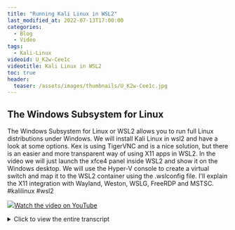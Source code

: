 ```yaml
---
title: "Running Kali Linux in WSL2"
last_modified_at: 2022-07-13T17:00:00
categories:
  - Blog
  - Video
tags:
  - Kali-Linux
videoid: U_K2w-Cee1c
videotitle: Kali Linux in WSL2
toc: true
header:
  teaser: /assets/images/thumbnails/U_K2w-Cee1c.jpg
---
```


## The Windows Subsystem for Linux

The Windows Subsystem for Linux or WSL2 allows you to run full Linux distributions under Windows. We will install Kali Linux in wsl2 and have a look at some options. Kex is using TigerVNC and is a nice solution, but there is an easier and more transparent way of using X11 apps in WSL2. In the video we will just launch the xfce4 panel inside WSL2 and show it on the Windows desktop. We will use the Hyper-V console to create a virtual switch and map it to the WSL2 container using the .wslconfig file. I'll explain the X11 integration with Wayland, Weston, WSLG, FreeRDP and MSTSC. #kalilinux #wsl2

<a href="https://www.youtube.com/watch?v={{page.videoid}}"><img src="/assets/images/thumbnails/{{page.videoid}}.jpg">Watch the video on YouTube</a>

<details>
	<summary>Click to view the entire transcript</summary>
Welcome back to the third Kali episode.

Let’s have a look at the Windows Subsystem
for Linux or WSL today.

There’s a bunch of videos on YouTube already
showing how to get WSL and how to run Kali

– or any other Linux of course – on a
Windows 10 or 11 Workstation.

But things have become much easier than in
the early days.

We’ll see this in a minute.

The interesting part for the Kali Linux user
however will be two things: First, a closer

look at the networking and second how to integrate
everything really seamlessly into the Windows

desktop.

Without any workarounds like kex or rdp or
vnc or the like.

Just like you can see it here on my screen
– I have the Kali menu bar on top of my

Windows desktop.

But first the installation.

Oh and – as I said in the last two videos
– this video is not about “hacking xyz

with Kali Linux” – I really think that
many of these videos are click bait.

People showing how to crack Wi-fi or passwords
with simplified setups that have nothing to

do with real-life scenarios.

If you want a real introduction into ethical
hacking then please check out the YoutTube

channel of Offensive Security or short OffSec
(they are the creators of Kali Linux).

The link is up here as well – You might
consider taking their courses or certifications.

They do have a discord server as well.

Also - check out this video by fellow Youtuber
Heath Adams – the cyber mentor.

It’s a 12 hours long course – but nicely
sliced into chapters.

Have a look – it’s really good.

Back to WSL2.

Installing WSL2 these days is as simple as
typing this command in a command shell or

Power shell: wsl –install and optionally
-d and the name of the distribution that you

want to run, for instance debian or ubuntu
or of course kali-linux.

You do not have to type any other power shell
commands or the like.

That’s gone.

Alternatively you can install debian or kali-linux
or ubuntu from the Microsoft app store.

Once installed you can list them with wsl
-l -v which will also show you the version

of wsl.

We will solely talk about version 2 in this
video.

What this will also do for you automatically
is that it enables two Windows features, namely

the Virtual Machine Platform and the Windows
Subsystem for Linux.

Launching a bash shell now is as simple as
typing wsl or bash or ubuntu or kali-linux.

That will all do the same: start WSL2 and
show a terminal running the bash.

From here you can now install all the software
that you want – let’s do this similar

to what we did in the first episode – I’ll
install kali-desktop-xfce4 and this time let’s

not use xrdp as a remote access protocol but
rather win-kex which is in fact TigerVNC with

a nice desktop integration.

We’ll have a look into another very nice
option for Windows 11 later in this video

where we will actually run only the menu bar
on the windows screen.

But let’s use kex for starters.

Once I type kex in the bash it will then ask
me for a connection password and also launch

the kex viewer where I can type that password
in.

Here we go.

Kali running on my Windows desktop.

Cool – so the first thing that I want to
draw your attention to is actually the network

setup.

I’ve briefly touched on this in the first
two episodes.

If we type ip -br addr in a terminal window
inside Kali then we can see this 172.

something address here.

And that might be quite surprising to you 
because usually your PC probably has a 192.168.something

address right?

How come?

And what are the implications?

The secret is lifted if you go to the network
adapter properties on your Windows host.

In fact you can see your Ethernet and or Wifi
hardware here.

Plus – you may or may not see an additional
virtual network adapter called Hyper-V Virtual

adapter or the like.

If you can’t see that then type ipconfig
/all in a separate Windows shell and it should

show you that.

And actually the MAC address of that adapter
is identical to the MAC address inside WSL

which I can show with ip link.

The reason for this behavior is that WSL2
as such is running inside a virtual machine

based on hyper-V and that virtual machine
has that virtual network adapter attached

to it.

Network-wise it actually works as a NATed
network behind your host’s network interface.

Inside that VM the WSL distributions are running
as containers.

If you wanted to access the VM or an app running
inside Kali from the outside world then the

suggested Microsoft solution is to do a port
forwarding or Port proxy like they call it.

This needs to be done in Power shell.

Or – hot off the press – as of June 2022
you can actually bridge your physical adapter

on your host to WSL.

That would then behave as if the network was
physically attached directly to the container.

Here’s how to do it: You define a virtual
switch using either Power shell or the Hyper-V

console and then you add the following into 
a file called .wslconfig into your C:\users\yourusername

directory on the windows host.

First you specify networkingMode = bridged
and then you specify the virtual switch saying

vmSwitch = Bridgename.

At the time of making this video this is only
available in the preview version but I’d

assume that this will go mainstream rather
sooner than later.

I’ll update the description of the video
or pin a comment to it.

At the moment though this seems to be work
in progress.

On a Windows 10 I can actually see two network
adapters eth0 and eth1, where eth1 is the

physical adapter.

I did not specify the .wslconfig file.

Also there is no Hyper-V switch on an external
adapter.

On Windows 11, using Hyper-V console I can
see the WSL switch and it does get assigned

an IPv6 address, but not IPv4.

I did specify bridged mode in the .wslconfig
though.

Guys, leave me a comment if you see similar
things.

If you want this to work as designed, then
as of June 2022 you need the Preview version

of WSL.

Browse to this URL.

That will open a Microsoft store instance
from where you can now install the preview

version.

Next you need to launch the Hyper-V Manager,
then click on virtual switch manager and create

a new external Virtual Switch.

I named mine WSL2.

Guys, I am not sure if you can actually do
that with the Home versions of Windows 10

or 11.

I don’t have a home version to test unfortunately.

Leave me a comment please.

Once you have created that switch and restarted
wsl by doing a wsl –shutdown and launching

it again, then you should see the physical
address if you type ip -br addr.

Also – now you can launch the tools that
need direct network access like I do here

with Wireshark – seems to be working, it’s
capturing packets at least.

So why would you want to use a physical adapter
rather than a virtual one ? After all, we

can access the internet with the virtual one,
can’t we ? Well yes, if you wanted to scan

your website for vulnerabilities with let’s
say metasploit then you can of course do that

with any adapter type.

But if you wanted to do stuff like I showed
in this video here like analyze network flows

of a different device using arp spoofing,
or if you wanted to analyze packets going

over a switch on a mirrored port then you
really need a physical adapter.

A little side note here – if you want to
try out Windows 11 on unsupported hardware

without TPM or secure boot or even run Windows
11 with Hyper-V in a VM running on Linux KVM/QEMU

or in Proxmox, then check out this post on
my blog.

You can actually do that.

It works.

You just need Proxmox 7 with a Kernel Version
5.15 or above.

Awesome.

That should shed some light on the network
aspects of WSL2.

Now let’s have a look at how we can nicely
integrate the Linux desktop into our Windows

environment.

Now – you might remember that I have spoken
about X11, the display manager and the window

manager in the first episode.

As an example I launched the xeyes application
over ssh and it would show up on my Linux

box but not if I did the same thing in Windows
10.

With Windows 11, things have changed a bit.

And they have changed for the good actually.

Let me show you this.

Here’s what happens when I launch xeyes
in a wsl bash shell on Windows 10.

It tells me it has no display.

Because I don’t have a Window Manager.

See what happens if I do the same thing on
Windows 11.

Tadaah – xeyes opens in a separate window.

So does Windows 11 have an integrated Window
manager such as xorg or xWayland ? Surprisingly

it does not.

What you see here is actually an instance
of mstsc.exe, the Microsoft Terminal Services

client.

You can see it here in the task manager.

When I shutdown wsl, it disappears and it
reappears when I restart it.

But wait – we don’t have xrdp running
as an endpoint inside WSL, do we ? No, we

don’t.

In order to understand this we need to have
a quick look at the wslg implementation on

Windows 11.

That subsystem actually runs inside the WSL
Virtual machine and has the following architecture

which we can find on the wslg Github site.

The core of this is a pimped implementation
of Weston.

Weston is a reference implementation of a
Wayland compositor.

Wayland in turn aims at being the successor
to the native X11 implementation.

Now I do not want to go too deep into the
tech details here but there’s actually a

couple of things that are important to know
for us.

Even though the Window manager, so Wayland
and Weston, are not running on Windows but

rather inside the WSL2 VM, Microsoft have
actually taught weston and their Terminal

Service Client a couple of new tricks.

You can see this FreeRDP running inside the
WSL VM.

MSTSC connects to that instance from the Windows
side and just displays the X11 or Wayland

app in a transparent way.

And it comes up automatically whenever we
launch a GUI app inside WSL.

That app would either connect to the X11 display
on that Xwayland process here or – if it

is a wayland app – connect to the wayland
socket of Weston.

How can we leverage that knowledge to actually
integrate our KALI linux menus nicely into

Windows without adding tools or overhead such
as xrdp, tiger vnc, kex, x2go – you name

any remote access tool ? After all, everything
is there – we just need to use it.

The thing is – if we would try to just launch
an xfce4 session for example in this bash

window by typing startxfce4 or xfce4-session
then I get an error saying that it has problems

accessing the wayland display.

Now – if we look at the environment variables
then we see this WAYLAND_DISPLAY setting here.

If I wanted xfce4 to go through the X11 display
then all I’d have to do is actually set

this variable to an empty value.

Like this.

If I now launch startxfce4 again, then the
session comes up.

It shows the xfce4 Menu panel and they do
contain all the Kali menu items.

But we get a lot of error messages here.

That’s mainly because a full session tries 
to do a lot of things, such as provide communication

between the windows and processes, launch
audio and so on.

But honestly – I don’t really need all
that.

I just want that menu bar on top of my screen.

So let me interrupt this with Control C. If
we look at the screen layout of a typical

X desktop session then usually we have the
menu bar on top, we have a background on the

desktop and maybe additional items such as
widgets and panels etc.

And in X11 terms each one of those is a separate
window.

That means that the top panel that contains
the menu shortcuts is just a window that the

Wayland / Weston / RDP combination could show
on my desktop.

I can actually do that by just typing xfce4-panel.

And yes – we already get fewer errors but
the visible result is pretty much the same.

On the first launch the panel might show up
on a different screen or in the middle of

the screen – so what you can do is either
do a right click and select preferences here

or open a separate wsl shell and type xfce4-panel
-p.

That opens the properties window here where
I can actually do stuff like unlock the panel,

so that I could move it or select the display
and so on.

Once it has stored those parameters, it comes
up OK on the next launch.

Awesome.

Last but not least I would want this to happen
automatically if I start up wsl.

So what I can do is that I just add this line
to the .bashrc file in my home directory.

Kind of the poor man’s service autorun really.

But it does the trick.

I’ll set the Wayland display to an empty
value, launch xfce4-panel in the background

and I just pipe error messages to nirvana
so that I don’t see them.

Let’s test.

Wsl –shutdown, then start it again.

Takes a while.

Aaand – here we go.

Menu bar.

Beautiful.

I can launch all apps, the menu is just nicely
present – but otherwise I can work with

my Windows like I used to do before.

That’s really transparent.

Perfect.

Awesome!

Guys – that concludes today’s episode.

Please let me know if you liked it.

If so, a like on YouTube is much appreciated.

Please do leave me a comment on Youtube.

Many thanks for watching.

Stay safe, stay healthy.

Bye for now.

</details>
